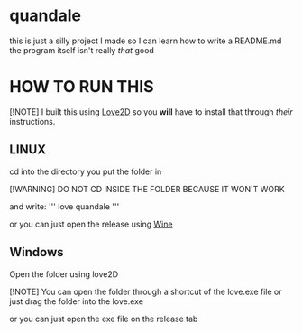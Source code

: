 # quandale

this is just a silly project I made so I can learn how to write a README.md the program itself isn't really *that* good

# HOW TO RUN THIS

[!NOTE]
I built this using [Love2D](https://www.love2d.org/) so you **will** have to install that through *their* instructions.

## LINUX

cd into the directory you put the folder in

[!WARNING]
DO NOT CD INSIDE THE FOLDER BECAUSE IT WON'T WORK

and write:
'''
love quandale
'''

or you can just open the release using [Wine](https://www.winehq.org/)

## Windows

Open the folder using love2D

[!NOTE]
You can open the folder through a shortcut of the love.exe file or just drag the folder into the love.exe

or you can just open the exe file on the release tab
